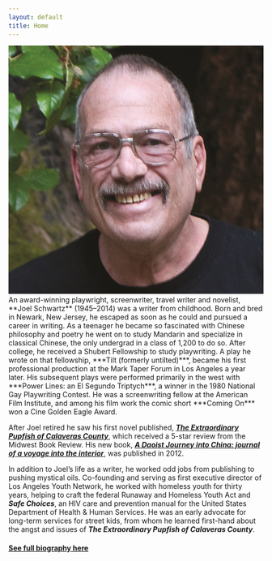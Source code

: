 ```yaml
---
layout: default
title: Home
---
```


<img src="/assets/images/head-shot.jpg" alt="Joel Schwartz | Photo: Laurie York"/>
An award-winning playwright, screenwriter, travel writer and novelist, **Joel Schwartz** (1945–2014) was a writer from childhood. Born and bred in Newark, New Jersey, he escaped as soon as he could and pursued a career in writing. As a teenager he became so fascinated with Chinese philosophy and poetry he went on to study Mandarin and specialize in classical Chinese, the only undergrad in a class of 1,200 to do so. After college, he received a Shubert Fellowship to study playwriting. A play he wrote on that fellowship, ***Tilt (formerly untilted)***, became his first professional production at the Mark Taper Forum in Los Angeles a year later. His subsequent plays were performed primarily in the west with ***Power Lines: an El Segundo Triptych***, a winner in the 1980 National Gay Playwriting Contest. He was a screenwriting fellow at the American Film Institute, and among his film work the comic short ***Coming On*** won a Cine Golden Eagle Award.

After Joel retired he saw his first novel published, ***[The Extraordinary Pupfish of Calaveras County](/books/extraordinary-pupfish)***, which received a 5-star review from the Midwest Book Review. His new book, [***A Daoist Journey into China: journal of a voyage into the interior***](/books/daoist-journey), was published in 2012.

In addition to Joel’s life as a writer, he worked odd jobs from publishing to pushing mystical oils. Co-founding and serving as first executive director of Los Angeles Youth Network, he worked with homeless youth for thirty years, helping to craft the federal Runaway and Homeless Youth Act and ***Safe Choices***, an HIV care and prevention manual for the United States Department of Health & Human Services. He was an early advocate for long-term services for street kids, from whom he learned first-hand about the angst and issues of ***The Extraordinary Pupfish of Calaveras County***.

#### [See full biography here](/biography)